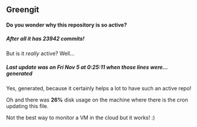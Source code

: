 ## Greengit

#### Do you wonder why this repository is so active?

##### After all it has 23942 commits!

But is it *really* active? Well...

##### Last update was on Fri Nov 5 at 0:25:11 when those lines were... generated

Yes, generated, because it certainly helps a lot to have such an active repo!

Oh and there was **26%** disk usage on the machine
where there is the cron updating this file.

Not the best way to monitor a VM in the cloud but it works! :)
